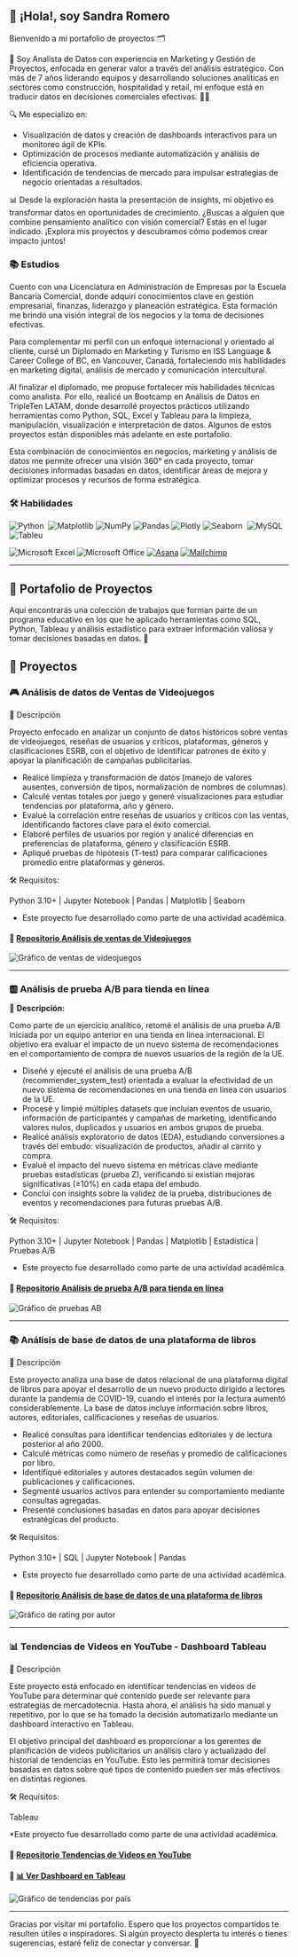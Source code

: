 ##  👋 ¡Hola!, soy Sandra Romero

Bienvenido a mi portafolio de proyectos 🗂️

🚀 Soy Analista de Datos con experiencia en Marketing y Gestión de Proyectos, enfocada en generar valor a través del análisis estratégico.
Con más de 7 años liderando equipos y desarrollando soluciones analíticas en sectores como construcción, hospitalidad y retail, mi enfoque está en traducir datos en decisiones comerciales efectivas. 🧠💼

🔍 Me especializo en:
- Visualización de datos y creación de dashboards interactivos para un monitoreo ágil de KPIs.
- Optimización de procesos mediante automatización y análisis de eficiencia operativa.
- Identificación de tendencias de mercado para impulsar estrategias de negocio orientadas a resultados.

📊 Desde la exploración hasta la presentación de insights, mi objetivo es transformar datos en oportunidades de crecimiento.
¿Buscas a alguien que combine pensamiento analítico con visión comercial? Estás en el lugar indicado. ¡Explora mis proyectos y descubramos cómo podemos crear impacto juntos!


### 📚 Estudios

Cuento con una Licenciatura en Administración de Empresas por la Escuela Bancaria Comercial, donde adquirí conocimientos clave en gestión empresarial, finanzas, liderazgo y planeación estratégica. Esta formación me brindó una visión integral de los negocios y la toma de decisiones efectivas.

Para complementar mi perfil con un enfoque internacional y orientado al cliente, cursé un Diplomado en Marketing y Turismo en ISS Language & Career College of BC, en Vancouver, Canadá, fortaleciendo mis habilidades en marketing digital, análisis de mercado y comunicación intercultural.

Al finalizar el diplomado, me propuse fortalecer mis habilidades técnicas como analista. Por ello, realicé un Bootcamp en Análisis de Datos en TripleTen LATAM, donde desarrollé proyectos prácticos utilizando herramientas como Python, SQL, Excel y Tableau para la limpieza, manipulación, visualización e interpretación de datos.
Algunos de estos proyectos están disponibles más adelante en este portafolio.

Esta combinación de conocimientos en negocios, marketing y análisis de datos me permite ofrecer una visión 360° en cada proyecto, tomar decisiones informadas basadas en datos, identificar áreas de mejora y optimizar procesos y recursos de forma estratégica.



### 🛠️ Habilidades

![Python](https://img.shields.io/badge/python-3670A0?style=for-the-badge&logo=python&logoColor=ffdd54)&nbsp;
![Matplotlib](https://img.shields.io/badge/Matplotlib-%23ffffff.svg?style=for-the-badge&logo=Matplotlib&logoColor=black)
![NumPy](https://img.shields.io/badge/numpy-%23013243.svg?style=for-the-badge&logo=numpy&logoColor=white)
![Pandas](https://img.shields.io/badge/pandas-%23150458.svg?style=for-the-badge&logo=pandas&logoColor=white)
![Plotly](https://img.shields.io/badge/Plotly-%233F4F75.svg?style=for-the-badge&logo=plotly&logoColor=white)
![Seaborn](https://img.shields.io/badge/Seaborn-9933CC.svg?style=for-the-badge&logo=Seaborn&logoColor=white)&nbsp;
![MySQL](https://img.shields.io/badge/mysql-4479A1.svg?style=for-the-badge&logo=mysql&logoColor=white)
![Tableu](https://img.shields.io/badge/Tableu-D70A53.svg?style=for-the-badge&logo=Tableu&logoColor=white)&nbsp;

![Microsoft Excel](https://img.shields.io/badge/Microsoft_Excel-217346?style=for-the-badge&logo=microsoft-excel&logoColor=white)
![Microsoft Office](https://img.shields.io/badge/Microsoft_Office-D83B01?style=for-the-badge&logo=microsoft-office&logoColor=white)
[![Asana](https://img.shields.io/badge/Asana-F06A6A.svg?style=for-the-badge&logo=asana&logoColor=fff)](#)
[![Mailchimp](https://img.shields.io/badge/Mailchimp-FFFF00.svg?style=for-the-badge&logo=mailchimp&logoColor=fff)](#)

---


## 📌 Portafolio de Proyectos

Aquí encontrarás una colección de trabajos que forman parte de un programa educativo en los que he aplicado herramientas como SQL, Python, Tableau y análisis estadístico para extraer información valiosa y tomar decisiones basadas en datos. 🚀  

## 📂 Proyectos  

### 🎮 Análisis de datos de Ventas de Videojuegos  

📌 Descripción

Proyecto enfocado en analizar un conjunto de datos históricos sobre ventas de videojuegos, reseñas de usuarios y críticos, plataformas, géneros y clasificaciones ESRB, con el objetivo de identificar patrones de éxito y apoyar la planificación de campañas publicitarias.

- Realicé limpieza y transformación de datos (manejo de valores ausentes, conversión de tipos, normalización de nombres de columnas).
- Calculé ventas totales por juego y generé visualizaciones para estudiar tendencias por plataforma, año y género.
- Evalué la correlación entre reseñas de usuarios y críticos con las ventas, identificando factores clave para el éxito comercial.
- Elaboré perfiles de usuarios por región y analicé diferencias en preferencias de plataforma, género y clasificación ESRB.
- Apliqué pruebas de hipótesis (T-test) para comparar calificaciones promedio entre plataformas y géneros.

🛠 Requisitos:

Python 3.10+ | Jupyter Notebook | Pandas | Matplotlib | Seaborn

* Este proyecto fue desarrollado como parte de una actividad académica.
  
#### 🔗 [Repositorio Análisis de ventas de Videojuegos](https://github.com/sandrarors/Analisis-de-datos-de-ventas-de-videojuegos) 

![Gráfico de ventas de videojuegos](https://github.com/sandrarors/Sandra_Romero_Portafolio/blob/main/Proyecto_Ventas_de_videojuegos.png)

---

### 🆎 Análisis de prueba A/B para tienda en línea  

📌 **Descripción:**  

Como parte de un ejercicio analítico, retomé el análisis de una prueba A/B iniciada por un equipo anterior en una tienda en línea internacional. El objetivo era evaluar el impacto de un nuevo sistema de recomendaciones en el comportamiento de compra de nuevos usuarios de la región de la UE.

- Diseñé y ejecuté el análisis de una prueba A/B (recommender_system_test) orientada a evaluar la efectividad de un nuevo sistema de recomendaciones en una tienda en línea con usuarios de la UE.
- Procesé y limpié múltiples datasets que incluían eventos de usuario, información de participantes y campañas de marketing, identificando valores nulos, duplicados y usuarios en ambos grupos de prueba.
- Realicé análisis exploratorio de datos (EDA), estudiando conversiones a través del embudo: visualización de productos, añadir al carrito y compra.
- Evalué el impacto del nuevo sistema en métricas clave mediante pruebas estadísticas (prueba Z), verificando si existían mejoras significativas (≥10%) en cada etapa del embudo.
- Concluí con insights sobre la validez de la prueba, distribuciones de eventos y recomendaciones para futuras pruebas A/B.

🛠 Requisitos:

Python 3.10+ | Jupyter Notebook | Pandas | Matplotlib | Estadística | Pruebas A/B

* Este proyecto fue desarrollado como parte de una actividad académica.

#### 🔗 [Repositorio Análisis de prueba A/B para tienda en línea](https://github.com/sandrarors/Analisis-de-prueba-AB-para-tienda-en-linea) 

![Gráfico de pruebas AB](https://github.com/sandrarors/Sandra_Romero_Portafolio/blob/main/Proyecto_de_pruebas_AB.png)

---

### 📚 Análisis de base de datos de una plataforma de libros 

📌 Descripción

Este proyecto analiza una base de datos relacional de una plataforma digital de libros para apoyar el desarrollo de un nuevo producto dirigido a lectores durante la pandemia de COVID-19, cuando el interés por la lectura aumentó considerablemente. La base de datos incluye información sobre libros, autores, editoriales, calificaciones y reseñas de usuarios.

- Realicé consultas para identificar tendencias editoriales y de lectura posterior al año 2000.
- Calculé métricas como número de reseñas y promedio de calificaciones por libro.
- Identifiqué editoriales y autores destacados según volumen de publicaciones y calificaciones.
- Segmenté usuarios activos para entender su comportamiento mediante consultas agregadas.
- Presenté conclusiones basadas en datos para apoyar decisiones estratégicas del producto.

🛠 Requisitos:

Python 3.10+ | SQL  | Jupyter Notebook | Pandas

* Este proyecto fue desarrollado como parte de una actividad académica.
  
#### 🔗 [Repositorio Análisis de base de datos de una plataforma de libros](https://github.com/sandrarors/Analisis-de-base-de-datos-de-una-plataforma-de-libros)

![Gráfico de rating por autor](https://github.com/sandrarors/Sandra_Romero_Portafolio/blob/main/Proyecto_App_libros_SQL.png)

---

### 📊 Tendencias de Videos en YouTube - Dashboard Tableau  

📌 Descripción

Este proyecto está enfocado en identificar tendencias en videos de YouTube para determinar qué contenido puede ser relevante para estrategias de mercadotecnia. Hasta ahora, el análisis ha sido manual y repetitivo, por lo que se ha tomado la decisión automatizarlo mediante un dashboard interactivo en Tableau.

El objetivo principal del dashboard es proporcionar a los gerentes de planificación de videos publicitarios un análisis claro y actualizado del historial de tendencias en YouTube. Esto les permitirá tomar decisiones basadas en datos sobre qué tipos de contenido pueden ser más efectivos en distintas regiones.

🛠 Requisitos:

Tableau

*Este proyecto fue desarrollado como parte de una actividad académica.

#### 🔗 [Repositorio Tendencias de Videos en YouTube](https://github.com/sandrarors/Tendencias_videos_YouTube_dashboard_Tableau)  
#### 🔗 [📊 Ver Dashboard en Tableau](https://public.tableau.com/app/profile/sandra.romero3739/viz/Sprint12-Proyecto_17365833453630/Dashboard1) 

![Gráfico de tendencias por país](https://github.com/sandrarors/Sandra_Romero_Portafolio/blob/main/Proyecto_Dashboard_Tableau.png)


---

Gracias por visitar mi portafolio. Espero que los proyectos compartidos te resulten útiles o inspiradores.
Si algún proyecto despierta tu interés o tienes sugerencias, estaré feliz de conectar y conversar. 🚀
